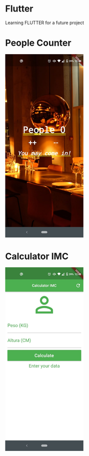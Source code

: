 # Flutter

Learning FLUTTER for a future project
# People Counter
<img src="./images/people_counter.jpeg" width="250" >

# Calculator IMC
<img src="./images/calculate_imc.jpeg" width="250" >